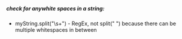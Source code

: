 ##### check for anywhite spaces in a string: 
- myString.split("\\s+") - RegEx, not split(" ") because there can be multiple whitespaces in between
